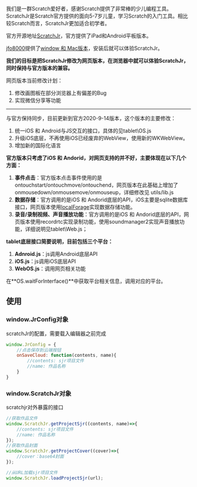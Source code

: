我们是一群Scratch爱好者，感谢Scratch提供了非常棒的少儿编程工具。
ScratchJr是Scratch官方提供的面向5-7岁儿童，学习Scratch的入门工具。相比较Scratch而言，ScratchJr更加适合初学者。

官方开源地址[ScratchJr](https://github.com/LLK/scratchjr)，官方提供了iPad和Android平板版本。

[jfo8000](https://github.com/jfo8000/ScratchJr-Desktop/)提供了[window 和 Mac版本](https://jfo8000.github.io/ScratchJr-Desktop/)，安装后就可以体验ScratchJr。

**我们的目标是把ScratchJr修改为网页版本，在浏览器中就可以体验ScratchJr，同时保持与官方版本的兼容。**

网页版本当前修改计划：

1. 修改画图板在部分浏览器上有偏差的Bug
2. 实现微信分享等功能

---


与官方保持同步，目前更新到官方2020-9-14版本，这个版本的主要修改：
1. 统一iOS 和 Android与JS交互的接口，具体的见tablet\OS.js
2. 升级iOS底层，不再使用iOS已经废弃的WebView，使用新的WKWebView。
3. 增加新的国际化语言

**官方版本只考虑了iOS 和 Andorid，对网页支持的并不好，主要体现在以下几个方面：**

1. **事件点击**：官方版本点击事件使用的是ontouchstart/ontouchmove/ontouchend，网页版本在此基础上增加了onmousedown/onmousemove/onmouseup，详细修改见 utils/lib.js
2. **数据存储**：官方调用的是iOS 和 Andorid底层的API，iOS主要是sqlite数据库接口，网页版本使用[localForage](https://github.com/localForage/localForage)实现数据存储功能。
3. **录音/录制视频、声音播放功能**：官方调用的是iOS 和 Andorid底层的API，网页版本使用recordrtc实现录制功能，使用soundmanager2实现声音播放功能，详细说明见tablet\Web.js；


**tablet底层接口简要说明，目前包括三个平台：**
1. **Adnroid.js**：js调用Android底层API
2. **iOS.js**：js调用iOS底层API
3. **WebOS.js**：调用网页相关功能

在**OS.waitForInterface()**中获取平台相关信息，调用对应的平台。

## 使用

### window.JrConfig对象

scratchJr的配置，需要载入编辑器之前完成

```js
window.JrConfig = {
    //点击保存到云端按钮
    onSaveCloud: function(contents, name){
        //contents: sjr项目文件
        //name: 作品名称
    }
}

```

### window.ScratchJr对象

scratchjr对外暴露的接口

```js
//获取作品文件
window.ScratchJr.getProjectSjr((contents, name)=>{
    //contents: sjr项目文件
    //name: 作品名称
});
//获取作品封面
window.ScratchJr.getProjectCover((cover)=>{
    //cover：base64封面
});

//从URL加载sjr项目文件
window.ScratchJr.loadProjectSjr(url);
```